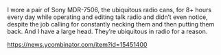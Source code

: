 I wore a pair of Sony MDR-7506, the ubiquitous radio cans, for 8+ hours every day while operating and editing talk radio and didn’t even notice, despite the job calling for constantly necking them and then putting them back. And I have a large head. They’re ubiquitous in radio for a reason.

https://news.ycombinator.com/item?id=15451400
